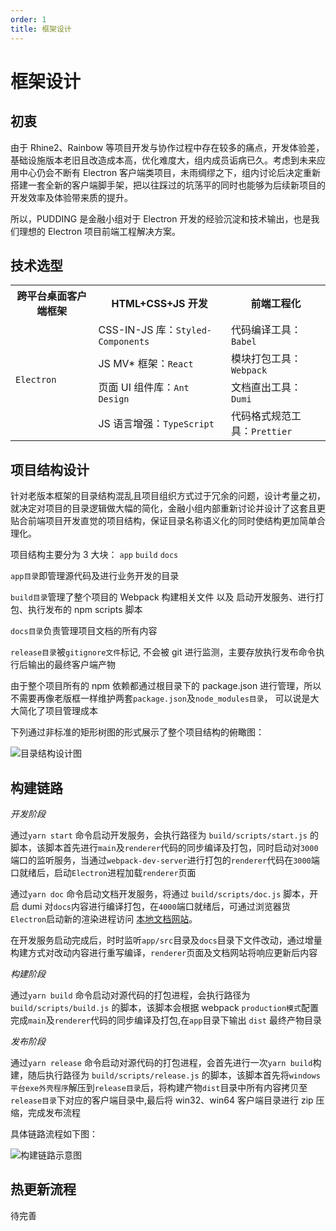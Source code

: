 ```yaml
---
order: 1
title: 框架设计
---
```


# 框架设计

## 初衷

由于 Rhine2、Rainbow 等项目开发与协作过程中存在较多的痛点，开发体验差，基础设施版本老旧且改造成本高，优化难度大，组内成员诟病已久。考虑到未来应用中心仍会不断有 Electron 客户端类项目，未雨绸缪之下，组内讨论后决定重新搭建一套全新的客户端脚手架，把以往踩过的坑荡平的同时也能够为后续新项目的开发效率及体验带来质的提升。

所以，PUDDING 是金融小组对于 Electron 开发的经验沉淀和技术输出，也是我们理想的 Electron 项目前端工程解决方案。

## 技术选型

<table>
	<tr>
	    <th>跨平台桌面客户端框架</th>
	    <th>HTML+CSS+JS 开发</th>
	    <th>前端工程化</th>  
	</tr >
	<tr >
	    <td rowspan="4"><code>Electron</code></td>
	    <td>CSS-IN-JS 库：<code>Styled-Components</code></td>
	    <td>代码编译工具：<code>Babel</code></td>
	</tr>
	<tr>
	    <td>JS MV* 框架：<code>React</code></td>
	    <td>模块打包工具：<code>Webpack</code></td>
	</tr>
	<tr>
	    <td>页面 UI 组件库：<code>Ant Design</code></td>
	    <td>文档直出工具：<code>Dumi</code></td>
	</tr>
	<tr>
	    <td>JS 语言增强：<code>TypeScript</code></td>
	    <td>代码格式规范工具：<code>Prettier</code></td>
	</tr>
</table>

## 项目结构设计

针对老版本框架的目录结构混乱且项目组织方式过于冗余的问题，设计考量之初，就决定对项目的目录逻辑做大幅的简化，金融小组内部重新讨论并设计了这套且更贴合前端项目开发直觉的项目结构，保证目录名称语义化的同时使结构更加简单合理化。

项目结构主要分为 3 大块： `app` `build` `docs`

`app目录`即管理源代码及进行业务开发的目录

`build目录`管理了整个项目的 Webpack 构建相关文件 以及 启动开发服务、进行打包、执行发布的 npm scripts 脚本

`docs目录`负责管理项目文档的所有内容

`release目录`被`gitignore文件`标记, 不会被 git 进行监测，主要存放执行发布命令执行后输出的最终客户端产物

由于整个项目所有的 npm 依赖都通过根目录下的 package.json 进行管理，所以不需要再像老版框一样维护两套`package.json`及`node_modules目录`， 可以说是大大简化了项目管理成本

下列通过非标准的矩形树图的形式展示了整个项目结构的俯瞰图：

![目录结构设计图](/design.png)

## 构建链路

_开发阶段_

通过`yarn start` 命令启动开发服务，会执行路径为 `build/scripts/start.js` 的脚本，该脚本首先进行`main`及`renderer`代码的同步编译及打包，同时启动对`3000`端口的监听服务，当通过`webpack-dev-server`进行打包的`renderer`代码在`3000`端口就绪后，启动`Electron`进程加载`renderer`页面

通过`yarn doc` 命令启动文档开发服务，将通过 `build/scripts/doc.js` 脚本，开启 dumi 对`docs`内容进行编译打包，在`4000`端口就绪后，可通过浏览器货`Electron`启动新的渲染进程访问 [本地文档网站](http://localhost:4000)。

在开发服务启动完成后，时时监听`app/src`目录及`docs`目录下文件改动，通过增量构建方式对改动内容进行重写编译，`renderer`页面及文档网站将响应更新后内容

_构建阶段_

通过`yarn build` 命令启动对源代码的打包进程，会执行路径为 `build/scripts/build.js` 的脚本，该脚本会根据 webpack `production模式`配置完成`main`及`renderer`代码的同步编译及打包,在`app`目录下输出 `dist` 最终产物目录

_发布阶段_

通过`yarn release` 命令启动对源代码的打包进程，会首先进行一次`yarn build`构建，随后执行路径为 `build/scripts/release.js` 的脚本，该脚本首先将`windows平台exe外壳程序`解压到`release目录`后，将构建产物`dist`目录中所有内容拷贝至`release目录`下对应的客户端目录中,最后将 win32、win64 客户端目录进行 zip 压缩，完成发布流程

具体链路流程如下图：

![构建链路示意图](/build.png)

## 热更新流程

待完善
